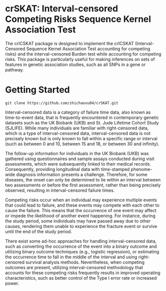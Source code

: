crSKAT: Interval-censored Competing Risks Sequence Kernel Association
Test
================

<!-- README.md is generated from README.Rmd. Please edit that file -->
<!-- badges: start -->
<!-- badges: end -->

The crICSKAT package is designed to implement the crICSKAT
(Interval-Censored Sequence Kernel Association Test accounting for
competing risks) and the interval-censored Burden test while accounting
for competing risks. This package is particularly useful for making
inferences on sets of features in genetic association studies, such as
all SNPs in a gene or pathway.

# Getting Started

    git clone https://github.com/zhichaoxu04/crSKAT.git

Interval-censored data is a category of failure time data, also known as
time-to-event data, that is frequently encountered in contemporary
genetic datasets such as the UK Biobank (UKB) and St. Jude Lifetime
Cohort Study (SJLIFE). While many individuals are familiar with
right-censored data, which is a type of interval-censored data,
interval-censored data is not precisely known but is only known to fall
within a specific range or interval (such as between 0 and 10, between
15 and 18, or between 30 and infinity).

The follow-up information for individuals in the UK Biobank (UKB) was
gathered using questionnaires and sample assays conducted during visit
assessments, which were subsequently linked to their medical records.
Consequently, providing longitudinal data with time-stamped phenome-wide
diagnosis information presents a challenge. Therefore, for some
diseases, the onset can only be determined to lie within an interval
between two assessments or before the first assessment, rather than
being precisely observed, resulting in interval-censored failure times.

Competing risks occur when an individual may experience multiple events
that could lead to failure, and these events may compete with each other
to cause the failure. This means that the occurrence of one event may
affect or impede the likelihood of another event happening. For
instance, during the study period, some individuals may have passed away
due to other causes, rendering them unable to experience the fracture
event or survive until the end of the study period.

There exist some ad-hoc approaches for handling interval-censored data,
such as converting the occurrence of the event into a binary outcome and
utilizing binary outcome techniques (e.g., logistic regression), or
estimating the occurrence time to fall in the middle of the interval and
using right-censored survival analysis methods. Nevertheless, when
competing outcomes are present, utilizing interval-censored methodology
that accounts for these competing risks frequently results in improved
operating characteristics, such as better control of the Type I error
rate or increased power.

<!-- ## Installation -->
<!-- You can install the development version of crICSKAT from [GitHub](https://github.com/) with: -->
<!-- ``` r -->
<!-- # install.packages("devtools") -->
<!-- devtools::install_github("YJJimpp/crICSKAT") -->
<!-- ``` -->
<!-- ## Example -->
<!-- This is a basic example which shows you how to solve a common problem: -->
<!-- ```{r example} -->
<!-- library(crICSKAT) -->
<!-- ## basic example code -->
<!-- ``` -->
<!-- What is special about using `README.Rmd` instead of just `README.md`? You can include R chunks like so: -->
<!-- ```{r cars} -->
<!-- summary(cars) -->
<!-- ``` -->
<!-- You'll still need to render `README.Rmd` regularly, to keep `README.md` up-to-date. `devtools::build_readme()` is handy for this. You could also use GitHub Actions to re-render `README.Rmd` every time you push. An example workflow can be found here: <https://github.com/r-lib/actions/tree/v1/examples>. -->
<!-- You can also embed plots, for example: -->
<!-- ```{r pressure, echo = FALSE} -->
<!-- plot(pressure) -->
<!-- ``` -->
<!-- In that case, don't forget to commit and push the resulting figure files, so they display on GitHub and CRAN. -->

